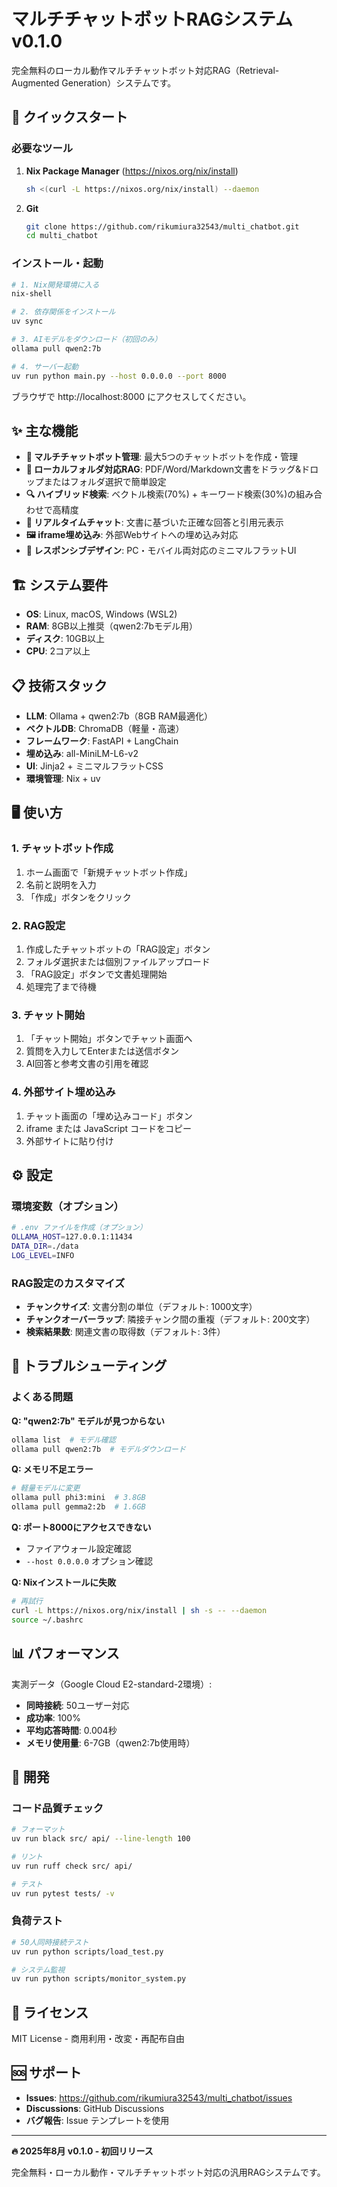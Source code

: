 # マルチチャットボットRAGシステム v0.1.0

完全無料のローカル動作マルチチャットボット対応RAG（Retrieval-Augmented Generation）システムです。

## 🚀 クイックスタート

### 必要なツール

1. **Nix Package Manager** (https://nixos.org/nix/install)
   ```bash
   sh <(curl -L https://nixos.org/nix/install) --daemon
   ```

2. **Git**
   ```bash
   git clone https://github.com/rikumiura32543/multi_chatbot.git
   cd multi_chatbot
   ```

### インストール・起動

```bash
# 1. Nix開発環境に入る
nix-shell

# 2. 依存関係をインストール
uv sync

# 3. AIモデルをダウンロード（初回のみ）
ollama pull qwen2:7b

# 4. サーバー起動
uv run python main.py --host 0.0.0.0 --port 8000
```

ブラウザで http://localhost:8000 にアクセスしてください。

## ✨ 主な機能

- **🤖 マルチチャットボット管理**: 最大5つのチャットボットを作成・管理
- **📁 ローカルフォルダ対応RAG**: PDF/Word/Markdown文書をドラッグ&ドロップまたはフォルダ選択で簡単設定
- **🔍 ハイブリッド検索**: ベクトル検索(70%) + キーワード検索(30%)の組み合わせで高精度
- **💬 リアルタイムチャット**: 文書に基づいた正確な回答と引用元表示
- **🖼️ iframe埋め込み**: 外部Webサイトへの埋め込み対応
- **📱 レスポンシブデザイン**: PC・モバイル両対応のミニマルフラットUI

## 🏗️ システム要件

- **OS**: Linux, macOS, Windows (WSL2)
- **RAM**: 8GB以上推奨（qwen2:7bモデル用）
- **ディスク**: 10GB以上
- **CPU**: 2コア以上

## 📋 技術スタック

- **LLM**: Ollama + qwen2:7b（8GB RAM最適化）
- **ベクトルDB**: ChromaDB（軽量・高速）
- **フレームワーク**: FastAPI + LangChain
- **埋め込み**: all-MiniLM-L6-v2
- **UI**: Jinja2 + ミニマルフラットCSS
- **環境管理**: Nix + uv

## 🖥️ 使い方

### 1. チャットボット作成
1. ホーム画面で「新規チャットボット作成」
2. 名前と説明を入力
3. 「作成」ボタンをクリック

### 2. RAG設定
1. 作成したチャットボットの「RAG設定」ボタン
2. フォルダ選択または個別ファイルアップロード
3. 「RAG設定」ボタンで文書処理開始
4. 処理完了まで待機

### 3. チャット開始
1. 「チャット開始」ボタンでチャット画面へ
2. 質問を入力してEnterまたは送信ボタン
3. AI回答と参考文書の引用を確認

### 4. 外部サイト埋め込み
1. チャット画面の「埋め込みコード」ボタン
2. iframe または JavaScript コードをコピー
3. 外部サイトに貼り付け

## ⚙️ 設定

### 環境変数（オプション）
```bash
# .env ファイルを作成（オプション）
OLLAMA_HOST=127.0.0.1:11434
DATA_DIR=./data
LOG_LEVEL=INFO
```

### RAG設定のカスタマイズ
- **チャンクサイズ**: 文書分割の単位（デフォルト: 1000文字）
- **チャンクオーバーラップ**: 隣接チャンク間の重複（デフォルト: 200文字）
- **検索結果数**: 関連文書の取得数（デフォルト: 3件）

## 🚧 トラブルシューティング

### よくある問題

**Q: "qwen2:7b" モデルが見つからない**
```bash
ollama list  # モデル確認
ollama pull qwen2:7b  # モデルダウンロード
```

**Q: メモリ不足エラー**
```bash
# 軽量モデルに変更
ollama pull phi3:mini  # 3.8GB
ollama pull gemma2:2b  # 1.6GB
```

**Q: ポート8000にアクセスできない**
- ファイアウォール設定確認
- `--host 0.0.0.0` オプション確認

**Q: Nixインストールに失敗**
```bash
# 再試行
curl -L https://nixos.org/nix/install | sh -s -- --daemon
source ~/.bashrc
```

## 📊 パフォーマンス

実測データ（Google Cloud E2-standard-2環境）:
- **同時接続**: 50ユーザー対応
- **成功率**: 100%
- **平均応答時間**: 0.004秒
- **メモリ使用量**: 6-7GB（qwen2:7b使用時）

## 🔧 開発

### コード品質チェック
```bash
# フォーマット
uv run black src/ api/ --line-length 100

# リント
uv run ruff check src/ api/

# テスト
uv run pytest tests/ -v
```

### 負荷テスト
```bash
# 50人同時接続テスト
uv run python scripts/load_test.py

# システム監視
uv run python scripts/monitor_system.py
```

## 📜 ライセンス

MIT License - 商用利用・改変・再配布自由

## 🆘 サポート

- **Issues**: https://github.com/rikumiura32543/multi_chatbot/issues
- **Discussions**: GitHub Discussions
- **バグ報告**: Issue テンプレートを使用

---

**🔥 2025年8月 v0.1.0 - 初回リリース**

完全無料・ローカル動作・マルチチャットボット対応の汎用RAGシステムです。